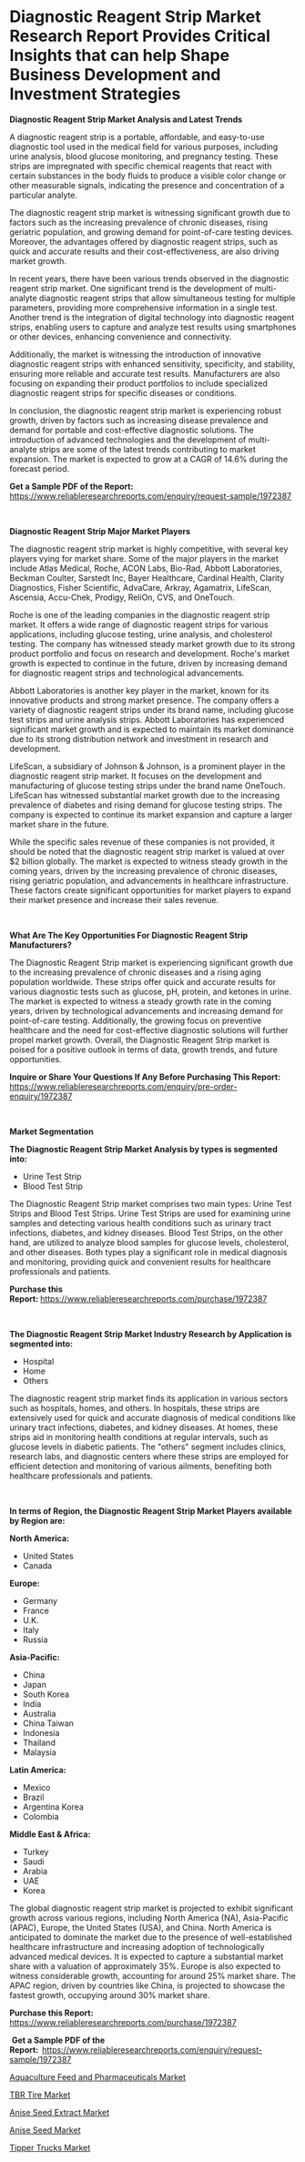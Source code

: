<p><h1>Diagnostic Reagent Strip Market Research Report Provides Critical Insights that can help Shape Business Development and Investment Strategies</h1></p><p><strong>Diagnostic Reagent Strip Market Analysis and Latest Trends</strong></p>
<p><p>A diagnostic reagent strip is a portable, affordable, and easy-to-use diagnostic tool used in the medical field for various purposes, including urine analysis, blood glucose monitoring, and pregnancy testing. These strips are impregnated with specific chemical reagents that react with certain substances in the body fluids to produce a visible color change or other measurable signals, indicating the presence and concentration of a particular analyte.</p><p>The diagnostic reagent strip market is witnessing significant growth due to factors such as the increasing prevalence of chronic diseases, rising geriatric population, and growing demand for point-of-care testing devices. Moreover, the advantages offered by diagnostic reagent strips, such as quick and accurate results and their cost-effectiveness, are also driving market growth.</p><p>In recent years, there have been various trends observed in the diagnostic reagent strip market. One significant trend is the development of multi-analyte diagnostic reagent strips that allow simultaneous testing for multiple parameters, providing more comprehensive information in a single test. Another trend is the integration of digital technology into diagnostic reagent strips, enabling users to capture and analyze test results using smartphones or other devices, enhancing convenience and connectivity.</p><p>Additionally, the market is witnessing the introduction of innovative diagnostic reagent strips with enhanced sensitivity, specificity, and stability, ensuring more reliable and accurate test results. Manufacturers are also focusing on expanding their product portfolios to include specialized diagnostic reagent strips for specific diseases or conditions.</p><p>In conclusion, the diagnostic reagent strip market is experiencing robust growth, driven by factors such as increasing disease prevalence and demand for portable and cost-effective diagnostic solutions. The introduction of advanced technologies and the development of multi-analyte strips are some of the latest trends contributing to market expansion. The market is expected to grow at a CAGR of 14.6% during the forecast period.</p></p>
<p><strong>Get a Sample PDF of the Report:&nbsp;</strong> <a href="https://www.reliableresearchreports.com/enquiry/request-sample/1972387">https://www.reliableresearchreports.com/enquiry/request-sample/1972387</a></p>
<p>&nbsp;</p>
<p><strong>Diagnostic Reagent Strip Major Market Players</strong></p>
<p><p>The diagnostic reagent strip market is highly competitive, with several key players vying for market share. Some of the major players in the market include Atlas Medical, Roche, ACON Labs, Bio-Rad, Abbott Laboratories, Beckman Coulter, Sarstedt Inc, Bayer Healthcare, Cardinal Health, Clarity Diagnostics, Fisher Scientific, AdvaCare, Arkray, Agamatrix, LifeScan, Ascensia, Accu-Chek, Prodigy, ReliOn, CVS, and OneTouch.</p><p>Roche is one of the leading companies in the diagnostic reagent strip market. It offers a wide range of diagnostic reagent strips for various applications, including glucose testing, urine analysis, and cholesterol testing. The company has witnessed steady market growth due to its strong product portfolio and focus on research and development. Roche's market growth is expected to continue in the future, driven by increasing demand for diagnostic reagent strips and technological advancements.</p><p>Abbott Laboratories is another key player in the market, known for its innovative products and strong market presence. The company offers a variety of diagnostic reagent strips under its brand name, including glucose test strips and urine analysis strips. Abbott Laboratories has experienced significant market growth and is expected to maintain its market dominance due to its strong distribution network and investment in research and development.</p><p>LifeScan, a subsidiary of Johnson & Johnson, is a prominent player in the diagnostic reagent strip market. It focuses on the development and manufacturing of glucose testing strips under the brand name OneTouch. LifeScan has witnessed substantial market growth due to the increasing prevalence of diabetes and rising demand for glucose testing strips. The company is expected to continue its market expansion and capture a larger market share in the future.</p><p>While the specific sales revenue of these companies is not provided, it should be noted that the diagnostic reagent strip market is valued at over $2 billion globally. The market is expected to witness steady growth in the coming years, driven by the increasing prevalence of chronic diseases, rising geriatric population, and advancements in healthcare infrastructure. These factors create significant opportunities for market players to expand their market presence and increase their sales revenue.</p></p>
<p>&nbsp;</p>
<p><strong>What Are The Key Opportunities For Diagnostic Reagent Strip Manufacturers?</strong></p>
<p><p>The Diagnostic Reagent Strip market is experiencing significant growth due to the increasing prevalence of chronic diseases and a rising aging population worldwide. These strips offer quick and accurate results for various diagnostic tests such as glucose, pH, protein, and ketones in urine. The market is expected to witness a steady growth rate in the coming years, driven by technological advancements and increasing demand for point-of-care testing. Additionally, the growing focus on preventive healthcare and the need for cost-effective diagnostic solutions will further propel market growth. Overall, the Diagnostic Reagent Strip market is poised for a positive outlook in terms of data, growth trends, and future opportunities.</p></p>
<p><strong>Inquire or Share Your Questions If Any Before Purchasing This Report:</strong> <a href="https://www.reliableresearchreports.com/enquiry/pre-order-enquiry/1972387">https://www.reliableresearchreports.com/enquiry/pre-order-enquiry/1972387</a></p>
<p>&nbsp;</p>
<p><strong>Market Segmentation</strong></p>
<p><strong>The Diagnostic Reagent Strip Market Analysis by types is segmented into:</strong></p>
<p><ul><li>Urine Test Strip</li><li>Blood Test Strip</li></ul></p>
<p><p>The Diagnostic Reagent Strip market comprises two main types: Urine Test Strips and Blood Test Strips. Urine Test Strips are used for examining urine samples and detecting various health conditions such as urinary tract infections, diabetes, and kidney diseases. Blood Test Strips, on the other hand, are utilized to analyze blood samples for glucose levels, cholesterol, and other diseases. Both types play a significant role in medical diagnosis and monitoring, providing quick and convenient results for healthcare professionals and patients.</p></p>
<p><strong>Purchase this Report:&nbsp;</strong><a href="https://www.reliableresearchreports.com/purchase/1972387">https://www.reliableresearchreports.com/purchase/1972387</a></p>
<p>&nbsp;</p>
<p><strong>The Diagnostic Reagent Strip Market Industry Research by Application is segmented into:</strong></p>
<p><ul><li>Hospital</li><li>Home</li><li>Others</li></ul></p>
<p><p>The diagnostic reagent strip market finds its application in various sectors such as hospitals, homes, and others. In hospitals, these strips are extensively used for quick and accurate diagnosis of medical conditions like urinary tract infections, diabetes, and kidney diseases. At homes, these strips aid in monitoring health conditions at regular intervals, such as glucose levels in diabetic patients. The "others" segment includes clinics, research labs, and diagnostic centers where these strips are employed for efficient detection and monitoring of various ailments, benefiting both healthcare professionals and patients.</p></p>
<p>&nbsp;</p>
<p><strong>In terms of Region, the Diagnostic Reagent Strip Market Players available by Region are:</strong></p>
<p>
    <p> <strong> North America: </strong>
        <ul>
            <li>United States</li>
            <li>Canada</li>
        </ul>
        </p> 
    <p> <strong> Europe: </strong>
        <ul>
            <li>Germany</li>
            <li>France</li>
            <li>U.K.</li>
            <li>Italy</li>
            <li>Russia</li>
        </ul>
        </p> 
    <p> <strong> Asia-Pacific: </strong>
        <ul>
            <li>China</li>
            <li>Japan</li>
            <li>South Korea</li>
            <li>India</li>
            <li>Australia</li>
            <li>China Taiwan</li>
            <li>Indonesia</li>
            <li>Thailand</li>
            <li>Malaysia</li>
        </ul>
        </p> 
    <p> <strong> Latin America: </strong>
        <ul>
            <li>Mexico</li>
            <li>Brazil</li>
            <li>Argentina Korea</li>
            <li>Colombia</li>
        </ul>
        </p> 
    <p> <strong> Middle East & Africa: </strong>
        <ul>
            <li>Turkey</li>
            <li>Saudi</li>
            <li>Arabia</li>
            <li>UAE</li>
            <li>Korea</li>
        </ul>
    </p>
    </p>
<p><p>The global diagnostic reagent strip market is projected to exhibit significant growth across various regions, including North America (NA), Asia-Pacific (APAC), Europe, the United States (USA), and China. North America is anticipated to dominate the market due to the presence of well-established healthcare infrastructure and increasing adoption of technologically advanced medical devices. It is expected to capture a substantial market share with a valuation of approximately 35%. Europe is also expected to witness considerable growth, accounting for around 25% market share. The APAC region, driven by countries like China, is projected to showcase the fastest growth, occupying around 30% market share.</p></p>
<p><strong>Purchase this Report: </strong><a href="https://www.reliableresearchreports.com/purchase/1972387">https://www.reliableresearchreports.com/purchase/1972387</a></p>
<p>&nbsp;<strong>Get a Sample PDF of the Report:&nbsp;&nbsp;</strong><a href="https://www.reliableresearchreports.com/enquiry/request-sample/1972387">https://www.reliableresearchreports.com/enquiry/request-sample/1972387</a></p>
<p><strong></strong></p>
<p><p><a href="https://medium.com/@birdielynch2022/aquaculture-feed-and-pharmaceuticals-nbsp-market-focuses-on-market-share-size-and-projected-6d160d7193be">Aquaculture Feed and Pharmaceuticals Market</a></p><p><a href="https://medium.com/@doylenader453/tbr-tire-market-the-key-to-successful-business-strategy-forecast-till-2031-d3eb2d8728c5">TBR Tire Market</a></p><p><a href="https://medium.com/@birdielynch2022/anise-seed-extract-market-the-key-to-successful-business-strategy-forecast-till-2031-7b8c1179af93">Anise Seed Extract Market</a></p><p><a href="https://medium.com/@birdielynch2022/anise-seed-market-exploring-market-share-market-trends-and-future-growth-7725c0a7c203">Anise Seed Market</a></p><p><a href="https://medium.com/@doylenader453/tipper-trucks-market-trends-and-market-analysis-forecasted-for-period-2024-2031-e1ba8c233d71">Tipper Trucks Market</a></p></p>